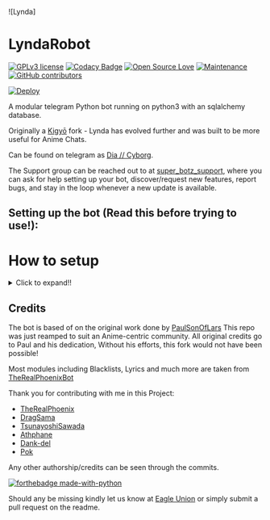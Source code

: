 ![Lynda]
# LyndaRobot
[![GPLv3 license](https://img.shields.io/badge/License-GPLv3-blue.svg)](http://perso.crans.org/besson/LICENSE.html)
[![Codacy Badge](https://app.codacy.com/project/badge/Grade/41ee9ac813a34042925a6b6fa92cf84e)](https://www.codacy.com?utm_source=github.com&amp;utm_medium=referral&amp;utm_content=AmaanAhmed/Lynda&amp;utm_campaign=Badge_Grade) [![Open Source Love](https://badges.frapsoft.com/os/v2/open-source.png?v=103)](https://github.com/ellerbrock/open-source-badges/) [![Maintenance](https://img.shields.io/badge/Maintained%3F-yes-green.svg)](https://GitHub.com/Naereen/StrapDown.js/graphs/commit-activity) [![GitHub contributors](https://img.shields.io/github/contributors/Naereen/StrapDown.js.svg)](https://GitHub.com/pokurt/LyndaRobot/graphs/contributors/)

[![Deploy](https://www.herokucdn.com/deploy/button.svg)](https://heroku.com/deploy?template=https://github.com/Ankith09/GroupRobot)


A modular telegram Python bot running on python3 with an sqlalchemy database.

Originally a [Kigyō](https://t.me/kigyorobot) fork - Lynda has evolved further and was built to be more useful for Anime Chats. 

Can be found on telegram as [Dia // Cyborg](https://t.me/diatgbot).

The Support group can be reached out to at [super_botz_support](https://t.me/super_botz_support), where you can ask for help setting up your bot, discover/request new features, report bugs, and stay in the loop whenever a new update is available. 

 

## Setting up the bot (Read this before trying to use!):

# How to setup
<details>
  <summary>Click to expand!! </summary>
  
 
 
 Note: [Super_botz](https://t.me/super_botz) aims to handle support for [Dia // Cyborg](https://t.me/diatgbot) and now how to setup your own fork, if you find this bit confusing/tough to understand then we recommend you ask a dev, kindly avoid asking how to setup the bot instance in the support chat, it aims to help our own instance of the bot. 
  
  ## Setting up the bot (Read this before trying to use!):
Please make sure to use python3.6, as I cannot guarantee everything will work as expected on older python versions!
This is because markdown parsing is done by iterating through a dict, which are ordered by default in 3.6.



## How to setup on Heroku 
For starters click on this button


[![Deploy](https://www.herokucdn.com/deploy/button.svg)](https://heroku.com/deploy?template=https://github.com/Zyruz-ramu/GroupRobot)

Fill in all the details , Deploy.
Now go to https://dashboard.heroku.com/apps/(app-name)/resources ( Replace (app-name) with your app name )
Turn on worker dyno (Don't worry It's free :D)
Now send the bot /start , If it doesn't respond go to https://dashboard.heroku.com/apps/(app-name)/settings and remove webhook and port.
</details>






## Credits
The bot is based of on the original work done by [PaulSonOfLars](https://github.com/PaulSonOfLars)
This repo was just reamped to suit an Anime-centric community. All original credits go to Paul and his dedication, Without his efforts, this fork would not have been possible!

Most modules including Blacklists, Lyrics and much more are taken from [TheRealPhoenixBot](https://t.me/TheRealPhoenixBot)

Thank you for contributing with me in this Project:
+ [TheRealPhoenix](https://github.com/rsktg)
+ [DragSama](https://github.com/DragSama)
+ [TsunayoshiSawada](https://github.com/TsunayoshiSawada)
+ [Athphane](https://github.com/athphane)
+ [Dank-del](https://github.com/Dank-del)
+ [Pok](https://t.me/pokurt)

Any other authorship/credits can be seen through the commits.

[![forthebadge made-with-python](http://ForTheBadge.com/images/badges/made-with-python.svg)](https://www.python.org/)

Should any be missing kindly let us know at [Eagle Union](https://t.me/YorktownEagleUnion) or simply submit a pull request on the readme.

